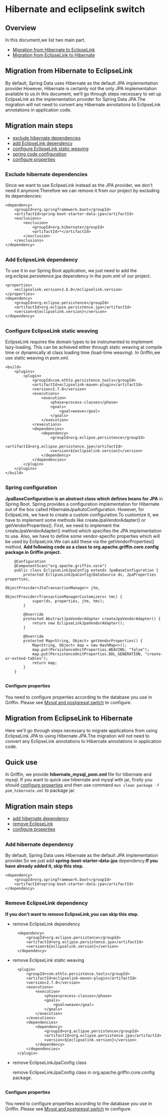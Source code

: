 # Hibernate and eclipselink switch
## Overview
In this document,we list two main part.

- [Migration from Hibernate to EclipseLink](#0.0)
- [Migration from EclipseLink to Hibernate](#0.1)

<h2 id = "0.0"></h2>

## Migration from Hibernate to EclipseLink
By default, Spring Data uses Hibernate as the default JPA implementation provider.However, Hibernate is certainly not the only JPA implementation available to us.In this document, we’ll go through steps necessary to set up EclipseLink as the implementation provider for Spring Data JPA.The migration will not need to convert any Hibernate annotations to EclipseLink annotations in application code. 

## Migration main steps
- [exclude hibernate dependencies](#1.1)
- [add EclipseLink dependency](#1.2)
- [configure EclipseLink static weaving](#1.3)
- [spring code configuration](#1.4)
- [configure properties](#1.5)

<h2 id = "1.1"></h2>

### Exclude hibernate dependencies
Since we want to use EclipseLink instead as the JPA provider, we don't need it anymore.Therefore we can remove it from our project by excluding its dependencies:

    <dependency>
        <groupId>org.springframework.boot</groupId>
        <artifactId>spring-boot-starter-data-jpa</artifactId>
        <exclusions>
            <exclusion>
                <groupId>org.hibernate</groupId>
                <artifactId>*</artifactId>
            </exclusion>
        </exclusions>
    </dependency>

<h2 id = "1.2"></h2>

### Add EclipseLink dependency
To use it in our Spring Boot application, we just need to add the org.eclipse.persistence.jpa dependency in the pom.xml of our project.

    <properties>
        <eclipselink.version>2.6.0</eclipselink.version>
    </properties>
    <dependency>
        <groupId>org.eclipse.persistence</groupId>
        <artifactId>org.eclipse.persistence.jpa</artifactId>
        <version>${eclipselink.version}</version>
    </dependency>
    
<h2 id = "1.3"></h2> 

### Configure EclipseLink static weaving
EclipseLink requires the domain types to be instrumented to implement lazy-loading. This can be achieved either through static weaving at compile time or dynamically at class loading time (load-time weaving). In Griffin,we use static weaving in pom.xml.

    <build>
        <plugins>
            <plugin>
                <groupId>com.ethlo.persistence.tools</groupId>
                <artifactId>eclipselink-maven-plugin</artifactId>
                <version>2.7.0</version>
                <executions>
                    <execution>
                        <phase>process-classes</phase>
                        <goals>
                            <goal>weave</goal>
                        </goals>
                    </execution>
                </executions>
                <dependencies>
                    <dependency>
                        <groupId>org.eclipse.persistence</groupId>
                        <artifactId>org.eclipse.persistence.jpa</artifactId>
                        <version>${eclipselink.version}</version>
                    </dependency>
                </dependencies>
            </plugin>
        </plugins>
    </build> 
    
<h2 id = "1.4"></h2>

### Spring configuration
**JpaBaseConfiguration is an abstract class which defines beans for JPA** in Spring Boot. Spring  provides a configuration implementation for Hibernate out of the box called HibernateJpaAutoConfiguration. However, for EclipseLink, we have to create a custom configuration.To customize it, we have to implement some methods like createJpaVendorAdapter() or getVendorProperties().
First, we need to implement the createJpaVendorAdapter() method which specifies the JPA implementation to use.
Also, we have to define some vendor-specific properties which will be used by EclipseLink.We can add these via the getVendorProperties() method.
**Add following code as a class to org.apache.griffin.core.config package in Griffin project.**
   

        @Configuration
        @ComponentScan("org.apache.griffin.core")
        public class EclipseLinkJpaConfig extends JpaBaseConfiguration {
            protected EclipseLinkJpaConfig(DataSource ds, JpaProperties properties,
                                           ObjectProvider<JtaTransactionManager> jtm,
                                           ObjectProvider<TransactionManagerCustomizers> tmc) {
                super(ds, properties, jtm, tmc);
            }
        
            @Override
            protected AbstractJpaVendorAdapter createJpaVendorAdapter() {
                return new EclipseLinkJpaVendorAdapter();
            }
        
            @Override
            protected Map<String, Object> getVendorProperties() {
                Map<String, Object> map = new HashMap<>();
                map.put(PersistenceUnitProperties.WEAVING, "false");
                map.put(PersistenceUnitProperties.DDL_GENERATION, "create-or-extend-tables");
                return map;
            }
        }

<h2 id = "1.5"></h2>

#### Configure properties
You need to configure properties according to the database you use in Griffin.
Please see [Mysql and postgresql switch](https://github.com/apache/incubator-griffin/blob/master/griffin-doc/service/mysql_postgresql_switch.md) to configure.

<h2 id = "0.1"></h2>

## Migration from EclipseLink to Hibernate
Here we'll go through steps necessary to migrate applications from using EclipseLink JPA to using Hibernate JPA.The migration will not need to convert any EclipseLink annotations to Hibernate annotations in application code. 

## Quick use
In Griffin, we provide **hibernate_mysql_pom.xml** file for hibernate and mysql. If you want to quick use hibernate and mysql with jar, firstly you should [configure properties](#2.3) and then use command `mvn clean package -f pom_hibernate.xml` to package jar.

## Migration main steps
- [add hibernate dependency](#2.1)
- [remove EclipseLink](#2.2)
- [configure properties](#2.3)

<h2 id = "2.1"></h2>

### Add hibernate dependency
By default, Spring Data uses Hibernate as the default JPA implementation provider.So we just add **spring-boot-starter-data-jpa** dependency.**If you have already added it, skip this step.**

    <dependency>
        <groupId>org.springframework.boot</groupId>
        <artifactId>spring-boot-starter-data-jpa</artifactId>
    </dependency>

<h2 id = "2.2"></h2>

### Remove EclipseLink dependency
**If you don't want to remove EclipseLink,you can skip this step.**

- remove EclipseLink dependency 

        <dependency>
            <groupId>org.eclipse.persistence</groupId>
            <artifactId>org.eclipse.persistence.jpa</artifactId>
            <version>${eclipselink.version}</version>
        </dependency>

- remove EclipseLink static weaving

        <plugin>
            <groupId>com.ethlo.persistence.tools</groupId>
            <artifactId>eclipselink-maven-plugin</artifactId>
            <version>2.7.0</version>
            <executions>
                <execution>
                    <phase>process-classes</phase>
                    <goals>
                        <goal>weave</goal>
                    </goals>
                </execution>
            </executions>
            <dependencies>
                <dependency>
                    <groupId>org.eclipse.persistence</groupId>
                    <artifactId>org.eclipse.persistence.jpa</artifactId>
                    <version>${eclipselink.version}</version>
                </dependency>
            </dependencies>
        </plugin>

- remove EclipseLinkJpaConfig class

  remove EclipseLinkJpaConfig class in org.apache.griffin.core.config package.  

<h2 id = "2.3"></h2>

#### Configure properties
You need to configure properties according to the database you use in Griffin.
Please see [Mysql and postgresql switch](https://github.com/apache/incubator-griffin/blob/master/griffin-doc/service/mysql_postgresql_switch.md) to configure.
